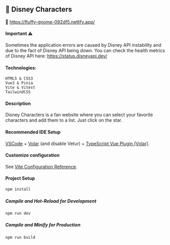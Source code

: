## 📁 Disney Characters

🔗 https://fluffy-gnome-092df5.netlify.app/

#### Important ⚠️ 
Sometimes the application errors are caused by Disney API instability and due to the fact of Disney API being down. You can check the health metrics of Disney API here: https://status.disneyapi.dev/

#### Technologies:
```
HTML5 & CSS3
Vue3 & Pinia
Vite & Vitest
TailwindCSS
```

#### Description
Disney Characters is a fan website where you can select your favorite characters and add them to a list. Just click on the star.

#### Recommended IDE Setup

[VSCode](https://code.visualstudio.com/) + [Volar](https://marketplace.visualstudio.com/items?itemName=Vue.volar) (and disable Vetur) + [TypeScript Vue Plugin (Volar)](https://marketplace.visualstudio.com/items?itemName=Vue.vscode-typescript-vue-plugin).

#### Customize configuration

See [Vite Configuration Reference](https://vitejs.dev/config/).

#### Project Setup

```sh
npm install
```

##### Compile and Hot-Reload for Development

```sh
npm run dev
```

##### Compile and Minify for Production

```sh
npm run build
```
